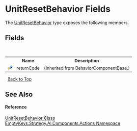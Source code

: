 # UnitResetBehavior Fields
 

The <a href="T_EmptyKeys_Strategy_AI_Components_Actions_UnitResetBehavior">UnitResetBehavior</a> type exposes the following members.


## Fields
&nbsp;<table><tr><th></th><th>Name</th><th>Description</th></tr><tr><td>![Protected field](media/protfield.gif "Protected field")</td><td>returnCode</td><td> (Inherited from BehaviorComponentBase.)</td></tr></table>&nbsp;
<a href="#unitresetbehavior-fields">Back to Top</a>

## See Also


#### Reference
<a href="T_EmptyKeys_Strategy_AI_Components_Actions_UnitResetBehavior">UnitResetBehavior Class</a><br /><a href="N_EmptyKeys_Strategy_AI_Components_Actions">EmptyKeys.Strategy.AI.Components.Actions Namespace</a><br />
